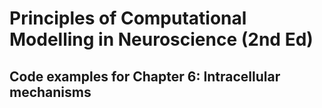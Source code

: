 # Principles of Computational Modelling in Neuroscience (2nd Ed)

## Code examples for Chapter 6: Intracellular mechanisms
